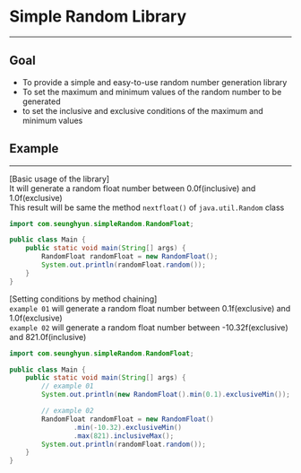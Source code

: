 # Simple Random Library
***
## Goal
- To provide a simple and easy-to-use random number generation library
- To set the maximum and minimum values of the random number to be generated
- to set the inclusive and exclusive conditions of the maximum and minimum values

## Example
***
[Basic usage of the library] <br>
It will generate a random float number between 0.0f(inclusive) and 1.0f(exclusive) <br>
This result will be same the method `nextfloat()` of `java.util.Random` class

```java
import com.seunghyun.simpleRandom.RandomFloat;

public class Main {
    public static void main(String[] args) {
        RandomFloat randomFloat = new RandomFloat();
        System.out.println(randomFloat.random());
    }
}
```

[Setting conditions by method chaining] <br>
`example 01` will generate a random float number between 0.1f(exclusive) and 1.0f(exclusive) <br>
`example 02` will generate a random float number between -10.32f(exclusive) and 821.0f(inclusive) <br>

```java
import com.seunghyun.simpleRandom.RandomFloat;

public class Main {
    public static void main(String[] args) {
        // example 01
        System.out.println(new RandomFloat().min(0.1).exclusiveMin());

        // example 02
        RandomFloat randomFloat = new RandomFloat()
                .min(-10.32).exclusiveMin()
                .max(821).inclusiveMax();
        System.out.println(randomFloat.random());
    }
}
```